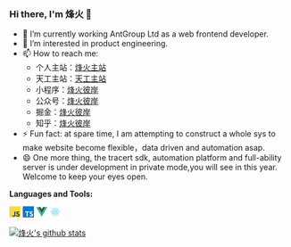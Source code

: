 <!--
**Alfred-Lau/Alfred-Lau** is a ✨ _special_ ✨ repository because its `README.md` (this file) appears on your GitHub profile.

Here are some ideas to get you started:

- 🔭 I’m currently working on ...
- 🌱 I’m currently learning ...
- 👯 I’m looking to collaborate on ...
- 🤔 I’m looking for help with ...
- 💬 Ask me about ...
- 📫 How to reach me: ...
- 😄 Pronouns: ...
- ⚡ Fun fact: ...
-->


### Hi there, I'm 烽火 👋

- 🔭 I’m currently working AntGroup Ltd as a web frontend developer.
- 👯 I’m interested in product engineering.
- 📫 How to reach me: 
  - 个人主站：[烽火主站](https://lazy-minus-your-intelligence.com/) 
  - 天工主站：[天工主站](http://docs.lazy-minus-your-intelligence.com/) 
  - 小程序：[烽火彼岸](https://p6-juejin.byteimg.com/tos-cn-i-k3u1fbpfcp/f598c0348e8840d59360fde6b8758629~tplv-k3u1fbpfcp-watermark.image?) 
  - 公众号：[烽火彼岸](https://p6-juejin.byteimg.com/tos-cn-i-k3u1fbpfcp/f598c0348e8840d59360fde6b8758629~tplv-k3u1fbpfcp-watermark.image?) 
  - 掘金：[烽火彼岸](https://juejin.cn/user/1873223542385768) 
  - 知乎：[烽火彼岸](https://www.zhihu.com/people/liu-jian-98-24-94) 
- ⚡ Fun fact: at spare time, I am attempting to construct a whole sys to make website become flexible，data driven and automation asap. 
- 😄 One more thing, the tracert sdk, automation platform and full-ability server is under development in private mode,you will see in this year. Welcome to keep your eyes open.

**Languages and Tools:**  

<code><img height="20" src="https://raw.githubusercontent.com/github/explore/80688e429a7d4ef2fca1e82350fe8e3517d3494d/topics/javascript/javascript.png"></code>
<code><img height="20" src="https://raw.githubusercontent.com/github/explore/80688e429a7d4ef2fca1e82350fe8e3517d3494d/topics/typescript/typescript.png"></code>
<code><img height="20" src="https://raw.githubusercontent.com/github/explore/80688e429a7d4ef2fca1e82350fe8e3517d3494d/topics/vue/vue.png"></code>
<code><img height="20" src="https://raw.githubusercontent.com/github/explore/80688e429a7d4ef2fca1e82350fe8e3517d3494d/topics/react/react.png"></code>

[![烽火's github stats](https://github-readme-stats.vercel.app/api?username=Alfred-Lau)](https://github.com/anuraghazra/github-readme-stats)


